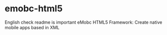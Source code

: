 emobc-html5
===========
English
check readme is important
eMobc HTML5 Framework: Create native mobile apps based in XML
